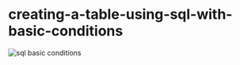 # creating-a-table-using-sql-with-basic-conditions
![sql basic conditions](https://github.com/YOGEVADIVELU/creating-a-table-using-sql-with-basic-conditions/assets/148110568/4503b64e-3af7-45f1-bbda-e952372d35a8)
